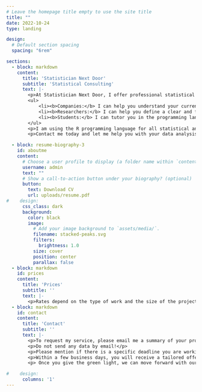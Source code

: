 ```yaml
---
# Leave the homepage title empty to use the site title
title: ""
date: 2022-10-24
type: landing

design:
  # Default section spacing
  spacing: "6rem"

sections:
  - block: markdown
    content:
      title: 'Statistician Next Door' 
      subtitle: 'Statistical Consulting'
      text: |-
        <p>At Statistician Next Door, I offer professional statistical consulting services to a variety of clients. My goal is to collaborate with each client to identify their specific needs and provide tailored services in an accessible way. Whether you are a company, a researcher, or a student, I can help you with your data analysis needs. My services include:</p>
        <ul>
            <li><b>Companies:</b> I can help you understand your current performance, predict your future outcomes, and support your decision making by using advanced statistical techniques and data visualization tools.</li>
            <li><b>Researchers:</b> I can help you define a clear and feasible research question, choose the appropriate statistical methods, and perform the data analysis. I can also help you interpret the results, report the findings, and communicate the implications of your research.</li>
            <li><b>Students:</b> I can tutor you in the programming language R and explain concepts and applications of statistics through online tutoring. I will not provide solutions for graded assignments.</li>
        </ul>
        <p>I am using the R programming language for all statistical analysis and can advise you on your own analysis in R as well.</p>
        <p>Contact me today and let me help you with your data analysis needs.</p>

  - block: resume-biography-3 
    id: aboutme
    content:
      # Choose a user profile to display (a folder name within `content/authors/`)
      username: admin
      text: ""
      # Show a call-to-action button under your biography? (optional)
      button:
        text: Download CV
        url: uploads/resume.pdf
#    design:
      css_class: dark
      background:
        color: black
        image:
          # Add your image background to `assets/media/`.
          filename: stacked-peaks.svg
          filters:
            brightness: 1.0
          size: cover
          position: center
          parallax: false
  - block: markdown
    id: prices
    content:
      title: 'Prices'
      subtitle: ''
      text: |-
        <p>Rates depend on the type of work and the size of the project. After receiving the details of your project, I will send an offer and a timeline within a couple of business days.</p>
  - block: markdown
    id: contact
    content:
      title: 'Contact'
      subtitle: ''
      text: |-
        <p>To request my service, please email me a summary of your project or problem at test@email.com. The more details you provide, the more precise my pricing estimate will be. </p>
        <p>Do not send any data by email!</p>
        <p>Please mention if there is a specific deadline you are working towards. </p>
        <p>Within a few business days, you will receive a tailored offer with a price and timeline indication.</p>
        <p> Once you give the green light, we can move forward with our collaboration.</p>

#    design:
      columns: '1'
---
```

